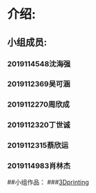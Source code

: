# 介绍:
## 小组成员:
### 2019114548沈海强
### 2019112369吴可涵
### 2019112270周欣成
### 2019112320丁世诚
### 2019112315蔡欣运
### 2019114983肖林杰
##小组作品：
###[3Dprinting](https://www.zaowu.fun/p/6062f4d8234c46320e6d2e81)
